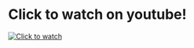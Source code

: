 # Click to watch on youtube!
[![Click to watch](https://img.youtube.com/vi/WiyfuQ-RDx4/0.jpg)](https://www.youtube.com/watch?v=WiyfuQ-RDx4)
